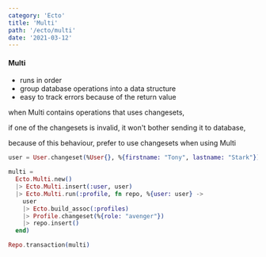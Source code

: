 ```yaml
---
category: 'Ecto'
title: 'Multi'
path: '/ecto/multi'
date: '2021-03-12'
---
```


#### Multi

- runs in order
- group database operations into a data structure
- easy to track errors because of the return value

when Multi contains operations that uses changesets,

if one of the changesets is invalid, it won't bother sending it to database,

because of this behaviour, prefer to use changesets when using Multi

```elixir
user = User.changeset(%User{}, %{firstname: "Tony", lastname: "Stark"})

multi =
  Ecto.Multi.new()
  |> Ecto.Multi.insert(:user, user)
  |> Ecto.Multi.run(:profile, fn repo, %{user: user} ->
    user
    |> Ecto.build_assoc(:profiles)
    |> Profile.changeset(%{role: "avenger"})
    |> repo.insert()
  end)

Repo.transaction(multi)
```

